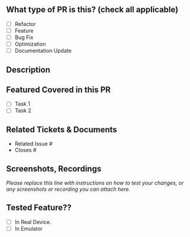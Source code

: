 ## What type of PR is this? (check all applicable)

- [ ] Refactor
- [ ] Feature
- [ ] Bug Fix
- [ ] Optimization
- [ ] Documentation Update

## Description

## Featured Covered in this PR

- [ ] Task 1
- [ ] Task 2

## Related Tickets & Documents

<!--
For pull requests that relate or close an issue, please include them
below.  We like to follow [Github's guidance on linking issues to pull requests](https://docs.github.com/en/issues/tracking-your-work-with-issues/linking-a-pull-request-to-an-issue).

For example having the text: "closes #1234" would connect the current pull
request to issue 1234.  And when we merge the pull request, Github will
automatically close the issue.
-->

- Related Issue #
- Closes #

## Screenshots, Recordings

*Please replace this line with instructions on how to test your changes, or any screenshots or recording you can attach here.*

## Tested Feature??

- [ ] In Real Device.
- [ ] In Emulator

